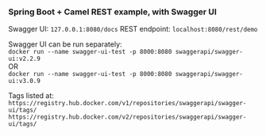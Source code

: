 ### Spring Boot + Camel REST example, with Swagger UI

Swagger UI: `127.0.0.1:8080/docs` 
REST endpoint: `localhost:8080/rest/demo`

Swagger UI can be run separately:   
`docker run --name swagger-ui-test -p 8000:8080 swaggerapi/swagger-ui:v2.2.9`     
OR  
`docker run --name swagger-ui-test -p 8000:8080 swaggerapi/swagger-ui:v3.0.9`  

Tags listed at:
`https://registry.hub.docker.com/v1/repositories/swaggerapi/swagger-ui/tags/`  
`https://registry.hub.docker.com/v2/repositories/swaggerapi/swagger-ui/tags/`